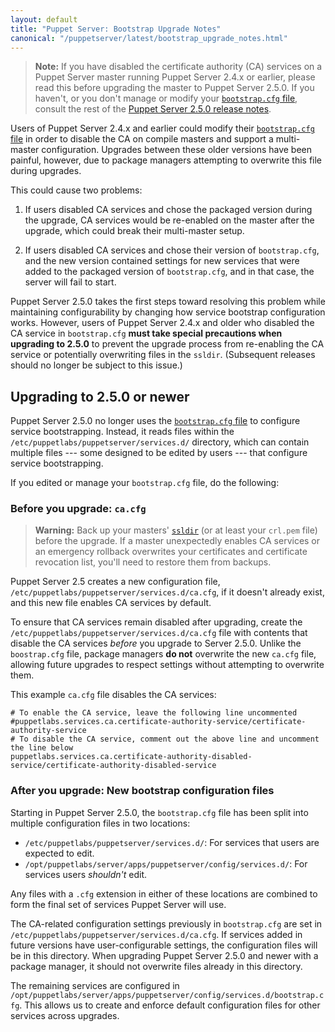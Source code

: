 ```yaml
---
layout: default
title: "Puppet Server: Bootstrap Upgrade Notes"
canonical: "/puppetserver/latest/bootstrap_upgrade_notes.html"
---
```


[`bootstrap.cfg` file]: https://docs.puppet.com/puppetserver/2.4/external_ca_configuration.html#disabling-the-internal-puppet-ca-service

> **Note:** If you have disabled the certificate authority (CA) services on a Puppet Server master running Puppet Server 2.4.x or earlier, please read this before upgrading the master to Puppet Server 2.5.0. If you haven't, or you don't manage or modify your [`bootstrap.cfg` file][], consult the rest of the [Puppet Server 2.5.0 release notes](https://docs.puppet.com/puppetserver/2.5/release_notes.html).

Users of Puppet Server 2.4.x and earlier could modify their [`bootstrap.cfg` file][] in order to disable the CA on compile masters and support a multi-master configuration. Upgrades between these older versions have been painful, however, due to package managers attempting to overwrite this file during upgrades.

This could cause two problems:

1.  If users disabled CA services and chose the packaged version during the upgrade, CA services would be re-enabled on the master after the upgrade, which could break their multi-master setup.

2.  If users disabled CA services and chose their version of `bootstrap.cfg`, and the new version contained settings for new services that were added to the packaged version of `bootstrap.cfg`, and in that case, the server will fail to start.

Puppet Server 2.5.0 takes the first steps toward resolving this problem while maintaining configurability by changing how service bootstrap configuration works. However, users of Puppet Server 2.4.x and older who disabled the CA service in `bootstrap.cfg` **must take special precautions when upgrading to 2.5.0** to prevent the upgrade process from re-enabling the CA service or potentially overwriting files in the `ssldir`. (Subsequent releases should no longer be subject to this issue.)

## Upgrading to 2.5.0 or newer

Puppet Server 2.5.0 no longer uses the [`bootstrap.cfg` file][] to configure service bootstrapping. Instead, it reads files within the `/etc/puppetlabs/puppetserver/services.d/` directory, which can contain multiple files --- some designed to be edited by users --- that configure service bootstrapping.

If you edited or manage your `bootstrap.cfg` file, do the following:

### Before you upgrade: `ca.cfg`

> **Warning:** Back up your masters' [`ssldir`](https://docs.puppet.com/puppet/latest/reference/dirs_ssldir.html) (or at least your `crl.pem` file) before the upgrade. If a master unexpectedly enables CA services or an emergency rollback overwrites your certificates and certificate revocation list, you'll need to restore them from backups.

Puppet Server 2.5 creates a new configuration file, `/etc/puppetlabs/puppetserver/services.d/ca.cfg`, if it doesn't already exist, and this new file enables CA services by default.

To ensure that CA services remain disabled after upgrading, create the `/etc/puppetlabs/puppetserver/services.d/ca.cfg` file with contents that disable the CA services _before_ you upgrade to Server 2.5.0. Unlike the `boostrap.cfg` file, package managers **do not** overwrite the new `ca.cfg` file, allowing future upgrades to respect settings without attempting to overwrite them.

This example `ca.cfg` file disables the CA services:

```
# To enable the CA service, leave the following line uncommented
#puppetlabs.services.ca.certificate-authority-service/certificate-authority-service
# To disable the CA service, comment out the above line and uncomment the line below
puppetlabs.services.ca.certificate-authority-disabled-service/certificate-authority-disabled-service
```

### After you upgrade: New bootstrap configuration files

Starting in Puppet Server 2.5.0, the `bootstrap.cfg` file has been split into multiple configuration files in two locations:

-   `/etc/puppetlabs/puppetserver/services.d/`: For services that users are expected to edit.
-   `/opt/puppetlabs/server/apps/puppetserver/config/services.d/`: For services users _shouldn't_ edit.

Any files with a `.cfg` extension in either of these locations are combined to form the final set of services Puppet Server will use.

The CA-related configuration settings previously in `bootstrap.cfg` are set in `/etc/puppetlabs/puppetserver/services.d/ca.cfg`. If services added in future versions have user-configurable settings, the configuration files will be in this directory. When upgrading Puppet Server 2.5.0 and newer with a package manager, it should not overwrite files already in this directory.

The remaining services are configured in `/opt/puppetlabs/server/apps/puppetserver/config/services.d/bootstrap.cfg`. This allows us to create and enforce default configuration files for other services across upgrades.
